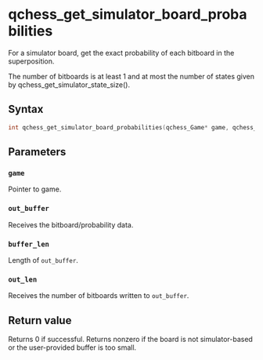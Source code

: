 # qchess_get_simulator_board_probabilities
For a simulator board, get the exact probability of each bitboard in the superposition.

The number of bitboards is at least 1 and at most the number of states given by
qchess_get_simulator_state_size().

## Syntax
```cpp
int qchess_get_simulator_board_probabilities(qchess_Game* game, qchess_SampleData* out_buffer, size_t buffer_len, size_t* out_len);
```

## Parameters
### ```game```
Pointer to game.

### ```out_buffer```
Receives the bitboard/probability data.

### ```buffer_len```
Length of `out_buffer`.

### ```out_len```
Receives the number of bitboards written to `out_buffer`.

## Return value
Returns 0 if successful.
Returns nonzero if the board is not simulator-based or the user-provided buffer is too small.
